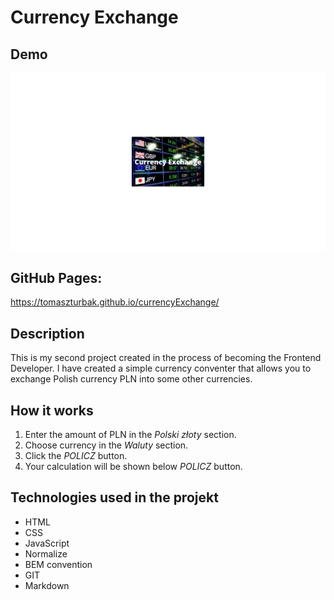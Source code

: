# Currency Exchange

## Demo

![Currency Exchange](https://github.com/TomaszTurbak/currencyExchange/blob/main/images/currency-exchange.png?raw=true)

## GitHub Pages: 
https://tomaszturbak.github.io/currencyExchange/

## Description

This is my second project created in the process of becoming the Frontend Developer. I have created a simple currency conventer that allows you to exchange Polish currency PLN into some other currencies.

## How it works

1. Enter the amount of PLN in the *Polski złoty* section.
2. Choose currency in the *Waluty* section.
3. Click the *POLICZ* button.
4. Your calculation will be shown below *POLICZ* button.

## Technologies used in the projekt

- HTML
- CSS
- JavaScript
- Normalize
- BEM convention
- GIT
- Markdown